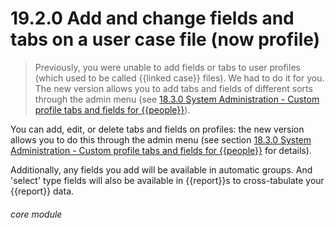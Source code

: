 # 19.2.0    Add and change fields and tabs on a user case file (now profile)

> Previously, you were unable to add fields or tabs to user profiles (which used to be called {{linked case}} files). We had to do it for you. The new version allows you to add tabs and fields of different sorts through the admin menu (see [18.3.0  System Administration - Custom profile tabs and fields for {{people}}](/help/index/v/{{version}}/p/18.3.0)). 

You can add, edit, or delete tabs and fields on profiles: the new version allows you to do this through the admin menu (see section [18.3.0  System Administration - Custom profile tabs and fields for {{people}}](/help/index/v/{{version}}/p/18.3.0) for details). 

Additionally, any fields you add will be available in automatic groups. And 'select' type fields will also be available in {{report}}s to cross-tabulate your {{report}} data. 

###### core module

